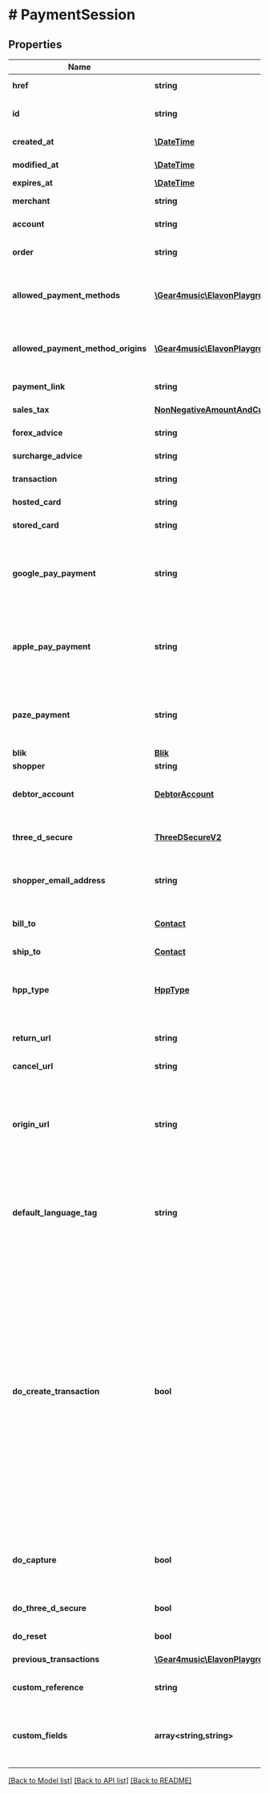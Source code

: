 # # PaymentSession

## Properties

Name | Type | Description | Notes
------------ | ------------- | ------------- | -------------
**href** | **string** | PaymentSession [Resource URL](#section/Overview/Values) (self link) | [optional] [readonly]
**id** | **string** | PaymentSession [Resource ID](#section/Overview/Values) assigned by server. | [optional] [readonly]
**created_at** | [**\DateTime**](\DateTime.md) | Creation timestamp | [optional] [readonly]
**modified_at** | [**\DateTime**](\DateTime.md) | Modification timestamp | [optional] [readonly]
**expires_at** | [**\DateTime**](\DateTime.md) | Expiration timestamp | [optional]
**merchant** | **string** | Merchant [Resource URL](#section/Overview/Values) | [optional] [readonly]
**account** | **string** | Account [Resource URL](#section/Overview/Values) | [optional] [readonly]
**order** | **string** | Order [Resource URL](#section/Overview/Values) for which payment is being requested | [optional] [readonly]
**allowed_payment_methods** | [**\Gear4music\ElavonPlayground\V1\EPG\Model\PaymentMethod[]**](PaymentMethod.md) | Used to specify the payment methods allowed to be shown in the hosted payments page. | [optional]
**allowed_payment_method_origins** | [**\Gear4music\ElavonPlayground\V1\EPG\Model\PaymentMethodOrigin[]**](PaymentMethodOrigin.md) | The allowed origins of the payment methods listed in the allowedPaymentMethods field. | [optional]
**payment_link** | **string** | PaymentLink [Resource URL](#section/Overview/Values) | [optional]
**sales_tax** | [**NonNegativeAmountAndCurrency**](NonNegativeAmountAndCurrency.md) | Sales Tax | [optional] [readonly]
**forex_advice** | **string** | ForexAdvice [Resource URL](#section/Overview/Values) | [optional]
**surcharge_advice** | **string** | Surcharge Advice [Resource URL](#section/Overview/Values) | [optional]
**transaction** | **string** | Transaction [Resource URL](#section/Overview/Values) | [optional]
**hosted_card** | **string** | HostedCard [Resource URL](#section/Overview/Values) | [optional]
**stored_card** | **string** | StoredCard [Resource URL](#section/Overview/Values) | [optional]
**google_pay_payment** | **string** | GooglePayPayment obtained through the create Google Pay payment API call. Required for &#39;ecommerce&#39; &#39;sale&#39; transactions. | [optional]
**apple_pay_payment** | **string** | ApplePayPayment obtained through the create Apple Pay payment API call. Required for &#39;ecommerce&#39; &#39;sale&#39; transactions. | [optional]
**paze_payment** | **string** | PazePayment obtained through the create Apple Pay payment API call. Required for &#39;ecommerce&#39; &#39;sale&#39; transactions. | [optional]
**blik** | [**Blik**](Blik.md) |  | [optional]
**shopper** | **string** | Shopper [Resource URL](#section/Overview/Values) | [optional]
**debtor_account** | [**DebtorAccount**](DebtorAccount.md) | Account information required for MCC 6012/6050/6051 merchants | [optional]
**three_d_secure** | [**ThreeDSecureV2**](ThreeDSecureV2.md) | Additional data that&#39;s only needed for 3-D Secure version 2 processing. | [optional]
**shopper_email_address** | **string** | Shopper&#39;s email address, useful for fraud detection and to provide a receipt | [optional]
**bill_to** | [**Contact**](Contact.md) | Billing contact details that will be used by default for the hosted card | [optional]
**ship_to** | [**Contact**](Contact.md) | Shipping contact details | [optional]
**hpp_type** | [**HppType**](HppType.md) | Hosted payments page type indicates the type of hosted payments page for the payment session, defaults to fullPageRedirect | [optional]
**return_url** | **string** | URL to redirect to after payment details are collected | [optional] [readonly]
**cancel_url** | **string** | URL to redirect to if the shopper cancels | [optional] [readonly]
**origin_url** | **string** | Origin where the hosted payment page will be embedded. Required if using the lightbox. Multiple origin URLs are allowed. Each URL must be separated by a space and each URL must follow the regex. | [optional] [readonly]
**default_language_tag** | **string** | Default IETF language tag, a tag that represents language names and countries, to be used in the Hosted Payment Page, such as en-GB meaning &#39;English (Great Britain)&#39;. | [optional] [readonly]
**do_create_transaction** | **bool** | Determines whether or not a Hosted Payment Page will perform an end to end transaction. If set to &#39;true&#39;, information a cardholder submits into a hosted payment form will automatically be used to create a Transaction resource. If set to &#39;false&#39;, the information submitted through the hosted payment form will automatically be used to generate a [HostedCard resource](#tag/Hosted-Cards). This value defaults to false. For more information on using the hosted payment form, see the [integration guide](/docs/converge/hosted-payments-overview).  In addition, if set to &#39;false&#39;, then digital wallets are not prompted in the hosted payments page (HPP). | [optional] [readonly] [default to false]
**do_capture** | **bool** | This value will be passed along to any transaction created later in the payment flow. See doCapture on transaction | [optional] [readonly] [default to true]
**do_three_d_secure** | **bool** | Determines whether or not the HPP will perform 3-D secure validation | [optional] [readonly]
**do_reset** | **bool** | Determines whether or not the HPP will be reset | [optional] [readonly]
**previous_transactions** | [**\Gear4music\ElavonPlayground\V1\EPG\Model\Transaction[]**](Transaction.md) | Previous transactions | [optional] [readonly]
**custom_reference** | **string** | Optional reference provided by the merchant | [optional]
**custom_fields** | **array<string,string>** | Custom fields, an object containing arbitrary string values.  Field names and values must not exceed 64 and 1024 characters, respectively. | [optional]

[[Back to Model list]](../../README.md#models) [[Back to API list]](../../README.md#endpoints) [[Back to README]](../../README.md)
